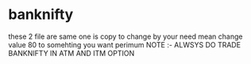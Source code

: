 # banknifty

these 2 file are same one is copy to change by your need mean change value 80 to somehting you want perimum 
NOTE :- ALWSYS DO TRADE BANKNIFTY IN ATM AND ITM OPTION
